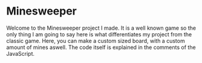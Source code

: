 # Minesweeper
Welcome to the Minesweeper project I made. It is a well known game so the only thing I am going to say here is what differentiates my project from the classic game.
Here, you can make a custom sized board, with a custom amount of mines aswell. The code itself is explained in the comments of the JavaScript.
